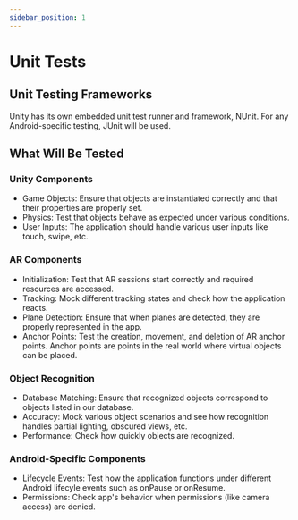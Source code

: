 ```yaml
---
sidebar_position: 1
---
```


# Unit Tests

## Unit Testing Frameworks

Unity has its own embedded unit test runner and framework, NUnit.
For any Android-specific testing, JUnit will be used.

## What Will Be Tested

### Unity Components

- Game Objects: Ensure that objects are instantiated correctly and that their properties are properly set.
- Physics: Test that objects behave as expected under various conditions.
- User Inputs: The application should handle various user inputs like touch, swipe, etc.

### AR Components

- Initialization: Test that AR sessions start correctly and required resources are accessed.
- Tracking: Mock different tracking states and check how the application reacts.
- Plane Detection: Ensure that when planes are detected, they are properly represented in the app.
- Anchor Points: Test the creation, movement, and deletion of AR anchor points. Anchor points are points in the real world where virtual objects can be placed.

### Object Recognition

- Database Matching: Ensure that recognized objects correspond to objects listed in our database.
- Accuracy: Mock various object scenarios and see how recognition handles partial lighting, obscured views, etc.
- Performance: Check how quickly objects are recognized.

### Android-Specific Components

- Lifecycle Events: Test how the application functions under different Android lifecyle events such as onPause or onResume.
- Permissions: Check app's behavior when permissions (like camera access) are denied.